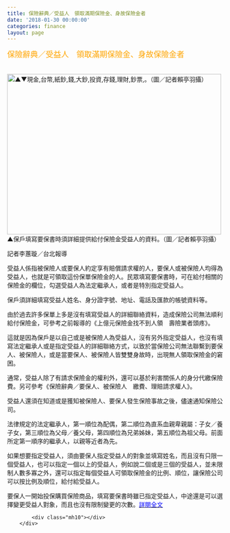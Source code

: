 ```yaml
---
title: 保險辭典／受益人　領取滿期保險金、身故保險金者
date: '2018-01-30 00:00:00'
categories: finance
layout: page
---
```


<div class="text">
			<div>
	<span style="color:#ffa500;"><span style="font-size:18px;">保險辭典／受益人　領取滿期保險金、身故保險金者</span></span></div>
<div>
	&nbsp;</div>
<div>
	&nbsp;</div>
<div>
	<img alt="▲▼現金,台幣,紙鈔,錢,大鈔,投資,存錢,理財,鈔票,。（圖／記者賴亭羽攝）" src="https://cdn2.ettoday.net/images/3059/d3059134.jpg" style="height: 375px; width: 500px;"></div>
<div>
	<span style="font-size:14px;">▲保戶填寫要保書時須詳細提供給付保險金受益人的資料。（圖／記者賴亭羽攝）</span></div>
<p>
	<span style="font-size:14px;">記者李蕙璇／台北報導</span></p>
<p>
	<span style="font-size:14px;">受益人係指被保險人或要保人約定享有賠償請求權的人，要保人或被保險人均得為受益人，也就是可領取這份保單保險金的人。民眾填寫要保書時，可在給付相關的保險金的欄位，勾選受益人為法定繼承人，或者是特別指定受益人。</span></p>
<p>
	<span style="font-size:14px;">保戶須詳細填寫受益人姓名、身分證字號、地址、電話及匯款的帳號資料等。</span></p>
<p>
	<span style="font-size:14px;">由於過去許多保單上多是沒有填寫受益人的詳細聯絡資料，造成保險公司無法順利給付保險金，可參考之前報導的《上億元保險金找不到人領　壽險業者頭疼》。</span></p>
<p>
	<span style="font-size:14px;">這就是因為保戶是以自己或是被保險人為受益人，沒有另外指定受益人，也沒有填寫法定繼承人或是指定受益人的詳細聯絡方式，以致於當保險公司無法聯繫到要保人、被保險人，或是當要保人、被保險人皆雙雙身故時，出現無人領取保險金的窘困。</span></p>
<p>
	<span style="font-size:14px;">通常，受益人除了有請求保險金的權利外，還可以基於利害關係人的身分代繳保險費。另可參考《保險辭典／要保人、被保險人　繳費、理賠請求權人》。</span></p>
<p>
	<span style="font-size:14px;">受益人還須在知道或是獲知被保險人、要保人發生保險事故之後，儘速通知保險公司。</span></p>
<p>
	<span style="font-size:14px;">法律規定的法定繼承人，第一順位為配偶，第二順位為直系血親卑親屬：子女／養子女，第三順位為父母／養父母，第四順位為兄弟姊妹，第五順位為祖父母。前面所定第一順序的繼承人，以親等近者為先。</span></p>
<p>
	<span style="font-size:14px;">如果想要指定受益人，須由要保人指定受益人的對象並填寫姓名，而且沒有只限一個受益人，也可以指定一個以上的受益人，例如說二個或是三個的受益人，並未限制人數多寡之外，還可以指定每個受益人可領取保險金的比例、順位，讓保險公司可以按比例及順位，給付給受益人。</span></p>
<p>
	<span style="font-size:14px;">要保人一開始投保購買保險商品，填寫要保書時雖已指定受益人，中途還是可以選擇變更受益人對象，而且也沒有限制變更的次數。<a href="https://www.ettoday.net/news/20180131/1104201.htm"><span style="color:#0000ff;">詳閱全文</span></a></span></p>

			<div class="mh10"></div>
		</div>